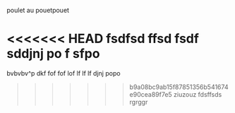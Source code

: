 poulet au pouetpouet

<<<<<<< HEAD
fsdfsd
ffsd
fsdf
sddjnj
po
f
sfpo
=======



 bvbvbv^p
dkf
fof
fof
lof
lf
lf
lf
djnj
popo
>>>>>>> b9a08bc9ab15f87851356b541674e90cea89f7e5
ziuzouz
fdsffsds
rgrggr